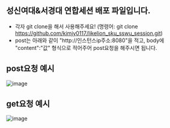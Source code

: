 ## 성신여대&서경대 연합세션 배포 파일입니다.

  - 각자 git clone을 해서 사용해주세요!
    (명령어: git clone https://github.com/kimjy0117/likelion_sku_sswu_session.git)
  - post는 아래와 같이 "http://인스턴스ip주소:8080"을 적고, body에 "content":"값" 형식으로 적어주어 post요청을 해주시면 됩니다.

  ## post요청 예시
  ![image](https://github.com/kimjy0117/-/assets/113746577/8975a191-ccae-4638-b03b-ab2176a09d17)

  ## get요청 예시
  ![image](https://github.com/kimjy0117/-/assets/113746577/01014a1a-87f3-482e-9852-113fa205c042)
